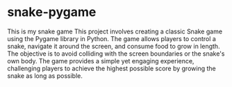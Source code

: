 # snake-pygame
This is my snake game 
This project involves creating a classic Snake game using the Pygame library in Python. The game allows players to control a snake, navigate it around the screen, and consume food to grow in length. The objective is to avoid colliding with the screen boundaries or the snake's own body. The game provides a simple yet engaging experience, challenging players to achieve the highest possible score by growing the snake as long as possible.
